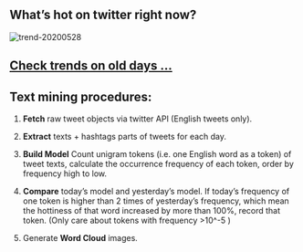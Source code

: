 ## What’s hot on twitter right now?

![trend-20200528][wordcloud]

[wordcloud]: https://raw.githubusercontent.com/xdqc/tweet-trend-everyday/master/word-cloud/trend-20200528.png?token=AF5V4P7ADR6KQBZ4CEDTNIK6AXRMU "trend-20200528"

## [Check trends on old days ...](https://github.com/xdqc/tweet-trend-everyday/tree/master/word-cloud)

## Text mining procedures:

1. **Fetch** raw tweet objects via twitter API (English tweets only).

2. **Extract** texts + hashtags parts of tweets for each day.

3. **Build Model** Count unigram tokens (i.e. one English word as a token) of tweet texts, calculate the occurrence frequency of each token, order by frequency high to low.

4. **Compare** today’s model and yesterday’s model. If today’s frequency of one token is higher than 2 times of yesterday’s frequency, which mean the hottiness of that word increased by more than 100%, record that token. (Only care about tokens with frequency >10^-5 )

5. Generate **Word Cloud** images.
